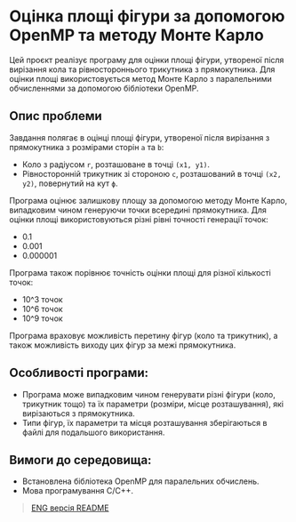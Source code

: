 # Оцінка площі фігури за допомогою OpenMP та методу Монте Карло

Цей проєкт реалізує програму для оцінки площі фігури, утвореної після вирізання кола та рівностороннього трикутника з прямокутника. Для оцінки площі використовується метод Монте Карло з паралельними обчисленнями за допомогою бібліотеки OpenMP.

## Опис проблеми

Завдання полягає в оцінці площі фігури, утвореної після вирізання з прямокутника з розмірами сторін `a` та `b`:
- Коло з радіусом `r`, розташоване в точці `(x1, y1)`.
- Рівносторонній трикутник зі стороною `c`, розташований в точці `(x2, y2)`, повернутий на кут `ф`.

Програма оцінює залишкову площу за допомогою методу Монте Карло, випадковим чином генеруючи точки всередині прямокутника. Для оцінки площі використовуються різні рівні точності генерації точок:
- 0.1
- 0.001
- 0.000001

Програма також порівнює точність оцінки площі для різної кількості точок:
- 10^3 точок
- 10^6 точок
- 10^9 точок

Програма враховує можливість перетину фігур (коло та трикутник), а також можливість виходу цих фігур за межі прямокутника.

## Особливості програми:
- Програма може випадковим чином генерувати різні фігури (коло, трикутник тощо) та їх параметри (розміри, місце розташування), які вирізаються з прямокутника.
- Типи фігур, їх параметри та місця розташування зберігаються в файлі для подальшого використання.

## Вимоги до середовища:

- Встановлена бібліотека OpenMP для паралельних обчислень.
- Мова програмування C/C++.

> [ENG версія README](./README.md)
